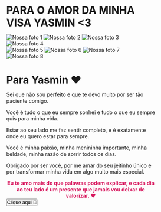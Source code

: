 # PARA O AMOR DA MINHA VISA YASMIN <3


<html lang="pt-BR">
<head>
<meta charset="UTF-8">
<meta name="viewport" content="width=device-width, initial-scale=1.0">
<title>Para Yasmin ❤️</title>
<style>
* { margin: 0; padding: 0; box-sizing: border-box; }

body {
    font-family: 'Arial', sans-serif;
    background: linear-gradient(135deg, #ffe4e1 0%, #ffcccb 50%, #ffb6c1 100%);
    min-height: 100vh;
    overflow-x: hidden;
    position: relative;
}

/* Fotos nas laterais */
.side-images {
    position: fixed;
    top: 0;
    width: 120px;
    height: 100%;
    overflow: hidden;
    display: flex;
    flex-direction: column;
    justify-content: flex-start;
    z-index: 1; /* atrás do conteúdo central */
}

.side-images.left { left: 0; }
.side-images.right { right: 0; }

.side-images img {
    width: 100px;
    margin-bottom: 10px;
    animation: slide 15s linear infinite;
    border-radius: 10px;
}

@keyframes slide {
    0% { transform: translateY(100%); }
    100% { transform: translateY(-100%); }
}

.container {
    max-width: 800px;
    margin: 0 auto;
    padding: 40px 20px;
    text-align: center;
    position: relative;
    z-index: 10;
}

h1 {
    color: #d81b60;
    font-size: 3.5em;
    margin-bottom: 30px;
    text-shadow: 2px 2px 4px rgba(0, 0, 0, 0.1);
    animation: pulse 2s infinite;
}

@keyframes pulse {
    0% { transform: scale(1); }
    50% { transform: scale(1.05); }
    100% { transform: scale(1); }
}

.message {
    background: rgba(255, 255, 255, 0.95);
    border-radius: 20px;
    padding: 40px;
    box-shadow: 0 10px 30px rgba(0, 0, 0, 0.15);
    margin: 30px 0;
    line-height: 1.8;
    font-size: 1.2em;
    color: #333;
    border: 3px solid #ff69b4;
    position: relative;
}

.message::before {
    content: '"';
    font-size: 4em;
    color: #ff69b4;
    position: absolute;
    top: -20px;
    left: 20px;
    opacity: 0.3;
}

.message p { margin-bottom: 20px; text-align: left; }
.message p:last-child { margin-bottom: 0; text-align: center; font-weight: bold; color: #d81b60; }

button {
    background: linear-gradient(45deg, #ff69b4, #ff1493);
    color: white;
    border: none;
    border-radius: 50px;
    padding: 15px 40px;
    font-size: 1.3em;
    cursor: pointer;
    transition: all 0.3s ease;
    box-shadow: 0 5px 15px rgba(255, 105, 180, 0.4);
    margin: 20px 0;
}

button:hover {
    transform: translateY(-3px);
    box-shadow: 0 8px 25px rgba(255, 105, 180, 0.6);
    background: linear-gradient(45deg, #ff1493, #ff69b4);
}

#surpriseMessage {
    margin-top: 30px;
    font-size: 1.5em;
    color: #d81b60;
    font-weight: bold;
    padding: 20px;
    background: rgba(255, 255, 255, 0.9);
    border-radius: 15px;
    border-left: 5px solid #ff69b4;
    animation: fadeIn 1s ease-in;
}

@keyframes fadeIn {
    from { opacity: 0; transform: translateY(20px); }
    to { opacity: 1; transform: translateY(0); }
}

.hidden { display: none; }

/* Corações flutuantes */
.heart {
    position: absolute;
    width: 20px;
    height: 20px;
    background: linear-gradient(45deg, #ff69b4, #ff1493);
    transform: rotate(45deg);
    opacity: 0.8;
    z-index: 1;
    pointer-events: none;
}
.heart::before, .heart::after {
    content: '';
    position: absolute;
    width: 20px;
    height: 20px;
    background: linear-gradient(45deg, #ff69b4, #ff1493);
    border-radius: 50%;
}
.heart::before { top: -10px; left: 0; }
.heart::after { top: 0; left: -10px; }

@keyframes float {
    0% { transform: rotate(45deg) translateY(0) rotate(0deg); opacity: 0.8; }
    100% { transform: rotate(45deg) translateY(-100vh) rotate(360deg); opacity: 0; }
}

/* Responsividade */
@media (max-width: 768px) {
    h1 { font-size: 2.5em; }
    .message { padding: 30px 20px; font-size: 1.1em; }
    button { padding: 12px 30px; font-size: 1.1em; }
    #surpriseMessage { font-size: 1.3em; }
    .side-images { display: none; } /* Oculta fotos em mobile */
}

@media (max-width: 480px) {
    h1 { font-size: 2em; }
    .message { padding: 20px 15px; font-size: 1em; }
    .container { padding: 20px 15px; }
}
</style>
</head>
<body>

<!-- Lado esquerdo -->
<div class="side-images left">
    <img src="https://i.imgur.com/EA9wCA8.jpeg" alt="Nossa foto 1">
    <img src="https://i.imgur.com/ltnD7Y7.jpeg" alt="Nossa foto 2">
    <img src="https://i.imgur.com/2Wfwfcx.jpeg" alt="Nossa foto 3">
    <img src="https://i.imgur.com/Aymwb2v.jpeg" alt="Nossa foto 4">
</div>

<!-- Lado direito -->
<div class="side-images right">
    <img src="https://i.imgur.com/no5qfYK.jpeg" alt="Nossa foto 5">
    <img src="https://i.imgur.com/w6AePXO.jpeg" alt="Nossa foto 6">
    <img src="https://i.imgur.com/AQYV8JP.jpeg" alt="Nossa foto 7">
    <img src="https://i.imgur.com/H4ebqrN.jpeg" alt="Nossa foto 8">
</div>

<div class="container">
    <h1>Para Yasmin ❤️</h1>
    <div class="message">
        <p>Sei que não sou perfeito e que te devo muito por ser tão paciente comigo.</p>
        <p>Você é tudo o que eu sempre sonhei e tudo o que eu sempre quis para minha vida.</p>
        <p>Estar ao seu lado me faz sentir completo, e é exatamente onde eu quero estar para sempre.</p>
        <p>Você é minha paixão, minha menininha importante, minha beldade, minha razão de sorrir todos os dias.</p>
        <p>Obrigado por ser você, por me amar do seu jeitinho único e por transformar minha vida em algo muito mais especial.</p>
        <p>Eu te amo mais do que palavras podem explicar, e cada dia ao teu lado é um presente que jamais vou deixar de valorizar. ❤️</p>
    </div>
    <button id="surpriseButton">Clique aqui 💌</button>
    <p id="surpriseMessage" class="hidden"></p>
</div>

<script>
function createHeart() {
    const heart = document.createElement('div');
    heart.className = 'heart';
    heart.style.left = Math.random() * 100 + 'vw';
    const size = Math.random() * 20 + 10;
    heart.style.width = size + 'px';
    heart.style.height = size + 'px';
    const duration = Math.random() * 3 + 2;
    heart.style.animation = `float ${duration}s linear forwards`;
    heart.style.opacity = Math.random() * 0.6 + 0.4;
    document.body.appendChild(heart);
    setTimeout(() => { heart.remove(); }, duration * 1000);
}
setInterval(createHeart, 300);
for (let i = 0; i < 15; i++) setTimeout(createHeart, i * 100);

document.getElementById('surpriseButton').addEventListener('click', function() {
    const surpriseMessage = document.getElementById('surpriseMessage');
    const messages = [
        "Você é meu mundo, minha vida, meu amor para sempre ❤️",
        "Cada momento contigo é especial e único 💖",
        "Seu sorriso ilumina meus dias mais cinzentos ✨",
        "Você é a razão do meu coração bater mais forte 💓",
        "Amo cada detalhe seu, cada riso, cada olhar 🌹",
        "Você transformou minha vida em um conto de fadas 🏰",
        "Meu amor por você cresce a cada dia que passa 🌟"
    ];
    const randomMessage = messages[Math.floor(Math.random() * messages.length)];
    surpriseMessage.textContent = randomMessage;
    surpriseMessage.classList.remove('hidden');
    for (let i = 0; i < 10; i++) setTimeout(createHeart, i * 100);
    createConfetti();
});

function createConfetti() {
    for (let i = 0; i < 50; i++) {
        setTimeout(() => {
            const confetti = document.createElement('div');
            confetti.style.position = 'absolute';
            confetti.style.width = '8px';
            confetti.style.height = '8px';
            confetti.style.background = ['#ff69b4','#ff1493','#d81b60','#ff6b6b'][Math.floor(Math.random()*4)];
            confetti.style.borderRadius = '50%';
            confetti.style.left = Math.random()*100+'vw';
            confetti.style.top = '0';
            confetti.style.animation = `confettiFall ${Math.random()*2+1}s linear forwards`;
            document.body.appendChild(confetti);
            setTimeout(() => confetti.remove(), 3000);
        }, i*30);
    }
}

const style = document.createElement('style');
style.textContent = `
@keyframes confettiFall {
    0% { transform: translateY(0) rotate(0deg); opacity:1; }
    100% { transform: translateY(100vh) rotate(360deg); opacity:0; }
}
`;
document.head.appendChild(style);
</script>
</body>
</html>
